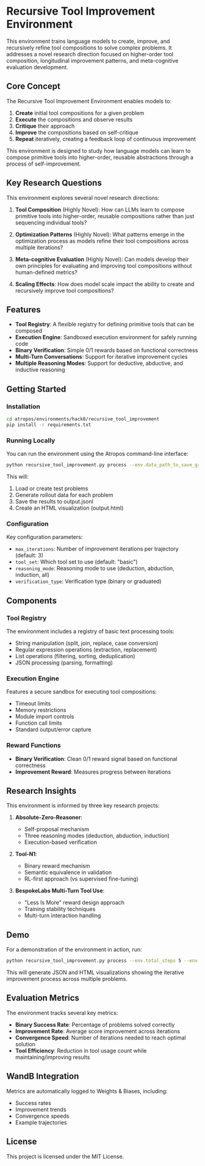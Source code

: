 # Recursive Tool Improvement Environment

This environment trains language models to create, improve, and recursively refine tool compositions to solve complex problems. It addresses a novel research direction focused on higher-order tool composition, longitudinal improvement patterns, and meta-cognitive evaluation development.

## Core Concept

The Recursive Tool Improvement Environment enables models to:

1. **Create** initial tool compositions for a given problem
2. **Execute** the compositions and observe results
3. **Critique** their approach
4. **Improve** the compositions based on self-critique
5. **Repeat** iteratively, creating a feedback loop of continuous improvement

This environment is designed to study how language models can learn to compose primitive tools into higher-order, reusable abstractions through a process of self-improvement.

## Key Research Questions

This environment explores several novel research directions:

1. **Tool Composition** (Highly Novel): How can LLMs learn to compose primitive tools into higher-order, reusable compositions rather than just sequencing individual tools?

2. **Optimization Patterns** (Highly Novel): What patterns emerge in the optimization process as models refine their tool compositions across multiple iterations?

3. **Meta-cognitive Evaluation** (Highly Novel): Can models develop their own principles for evaluating and improving tool compositions without human-defined metrics?

4. **Scaling Effects**: How does model scale impact the ability to create and recursively improve tool compositions?

## Features

- **Tool Registry**: A flexible registry for defining primitive tools that can be composed
- **Execution Engine**: Sandboxed execution environment for safely running code
- **Binary Verification**: Simple 0/1 rewards based on functional correctness
- **Multi-Turn Conversations**: Support for iterative improvement cycles
- **Multiple Reasoning Modes**: Support for deductive, abductive, and inductive reasoning

## Getting Started

### Installation

```bash
cd atropos/environments/hack0/recursive_tool_improvement
pip install -r requirements.txt
```

### Running Locally

You can run the environment using the Atropos command-line interface:

```bash
python recursive_tool_improvement.py process --env.data_path_to_save_groups output.jsonl
```

This will:
1. Load or create test problems
2. Generate rollout data for each problem
3. Save the results to output.jsonl
4. Create an HTML visualization (output.html)

### Configuration

Key configuration parameters:

- `max_iterations`: Number of improvement iterations per trajectory (default: 3)
- `tool_set`: Which tool set to use (default: "basic")
- `reasoning_mode`: Reasoning mode to use (deduction, abduction, induction, all)
- `verification_type`: Verification type (binary or graduated)

## Components

### Tool Registry

The environment includes a registry of basic text processing tools:

- String manipulation (split, join, replace, case conversion)
- Regular expression operations (extraction, replacement)
- List operations (filtering, sorting, deduplication)
- JSON processing (parsing, formatting)

### Execution Engine

Features a secure sandbox for executing tool compositions:

- Timeout limits
- Memory restrictions
- Module import controls
- Function call limits
- Standard output/error capture

### Reward Functions

- **Binary Verification**: Clean 0/1 reward signal based on functional correctness
- **Improvement Reward**: Measures progress between iterations

## Research Insights

This environment is informed by three key research projects:

1. **Absolute-Zero-Reasoner**:
   - Self-proposal mechanism
   - Three reasoning modes (deduction, abduction, induction)
   - Execution-based verification

2. **Tool-N1**:
   - Binary reward mechanism
   - Semantic equivalence in validation
   - RL-first approach (vs supervised fine-tuning)

3. **BespokeLabs Multi-Turn Tool Use**:
   - "Less Is More" reward design approach
   - Training stability techniques
   - Multi-turn interaction handling

## Demo

For a demonstration of the environment in action, run:

```bash
python recursive_tool_improvement.py process --env.total_steps 5 --env.group_size 1
```

This will generate JSON and HTML visualizations showing the iterative improvement process across multiple problems.

## Evaluation Metrics

The environment tracks several key metrics:

- **Binary Success Rate**: Percentage of problems solved correctly
- **Improvement Rate**: Average score improvement across iterations
- **Convergence Speed**: Number of iterations needed to reach optimal solution
- **Tool Efficiency**: Reduction in tool usage count while maintaining/improving results

## WandB Integration

Metrics are automatically logged to Weights & Biases, including:
- Success rates
- Improvement trends
- Convergence speeds
- Example trajectories

## License

This project is licensed under the MIT License.